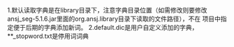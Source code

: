 1.默认读取字典是在library目录下，注意字典目录位置（如需修改则要修改ansj_seg-5.1.6.jar里面的org.ansj.library目录下读取的文件路径），不在
项目中指定便于后期的字典添加新词。
2.default.dic是用户自定义添加的字典，**_stopword.txt是停用词词典